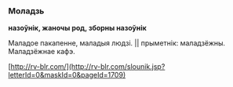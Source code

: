 ### Моладзь
**назоўнік, жаночы род, зборны назоўнік**

Маладое пакапенне, маладыя людзі. || прыметнік: маладзёжны. Маладзёжнае кафэ.

<a rel="author">[http://rv-blr.com/](http://rv-blr.com/slounik.jsp?letterId=0&maskId=0&pageId=1709)</a>

